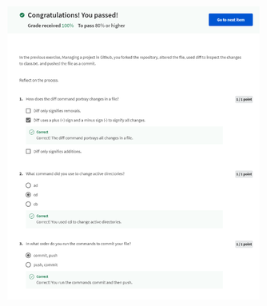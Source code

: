 ![](https://github.com/CrypticFate5/Meta-Back-End-Developer-Professional-Certificate/blob/main/C3-%20Version%20Control/W-4/Practice%20Quiz-%20Self%20review:%20Managing%20a%20project%20in%20GitHub/ss10.png)

